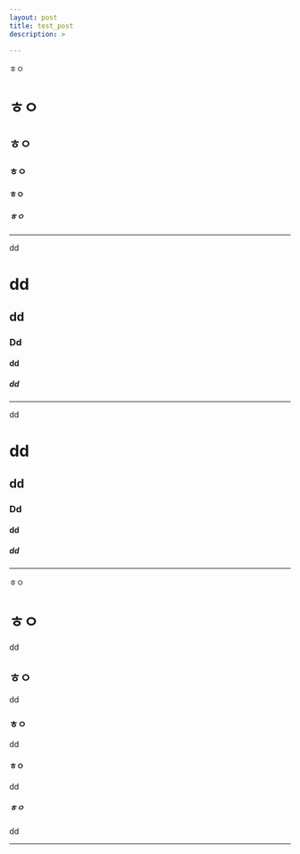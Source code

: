 ```yaml
---
layout: post
title: test_post
description: >  
    
---
```

ㅎㅇ
# ㅎㅇ
## ㅎㅇ
### ㅎㅇ
#### ㅎㅇ
##### ㅎㅇ

***

dd
# dd
## dd
### Dd
#### dd
##### dd

***

dd

# dd

## dd

### Dd

#### dd

##### dd


***

ㅎㅇ
# ㅎㅇ
dd
## ㅎㅇ
dd
### ㅎㅇ
dd
#### ㅎㅇ
dd
##### ㅎㅇ
dd

***
